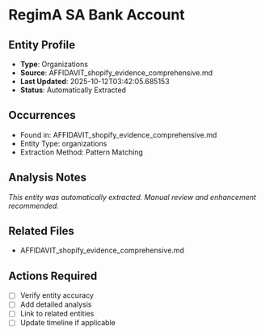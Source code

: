 # RegimA SA Bank Account



## Entity Profile
- **Type**: Organizations
- **Source**: AFFIDAVIT_shopify_evidence_comprehensive.md
- **Last Updated**: 2025-10-12T03:42:05.685153
- **Status**: Automatically Extracted

## Occurrences
- Found in: AFFIDAVIT_shopify_evidence_comprehensive.md
- Entity Type: organizations
- Extraction Method: Pattern Matching

## Analysis Notes
*This entity was automatically extracted. Manual review and enhancement recommended.*

## Related Files
- AFFIDAVIT_shopify_evidence_comprehensive.md

## Actions Required
- [ ] Verify entity accuracy
- [ ] Add detailed analysis
- [ ] Link to related entities
- [ ] Update timeline if applicable

